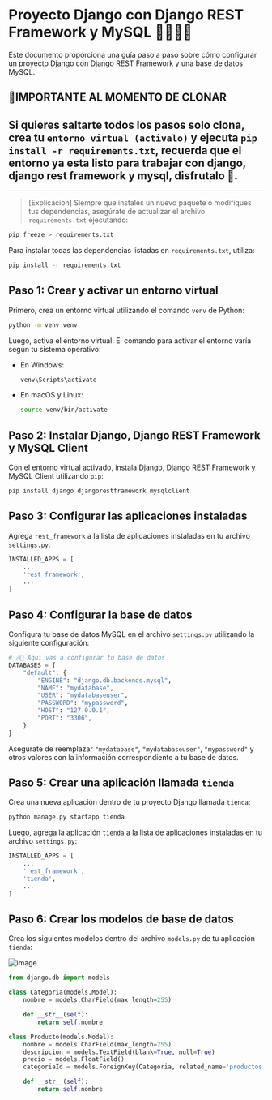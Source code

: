# Proyecto Django con Django REST Framework y MySQL 🐱‍👤🦾🐍

Este documento proporciona una guía paso a paso sobre cómo configurar un proyecto Django con Django REST Framework y una base de datos MySQL.

## 👏IMPORTANTE AL MOMENTO DE CLONAR

Si quieres saltarte todos los pasos solo clona, crea tu `entorno virtual (activalo)` y ejecuta `pip install -r requirements.txt`, recuerda que el entorno ya esta listo para trabajar con django, django rest framework y mysql, disfrutalo 🦾.
-
----
> [Explicacion] Siempre que instales un nuevo paquete o modifiques tus dependencias, asegúrate de actualizar el archivo `requirements.txt` ejecutando:

```sh
pip freeze > requirements.txt
```

Para instalar todas las dependencias listadas en `requirements.txt`, utiliza:

```sh
pip install -r requirements.txt
```

## Paso 1: Crear y activar un entorno virtual

Primero, crea un entorno virtual utilizando el comando `venv` de Python:

```sh
python -m venv venv
```

Luego, activa el entorno virtual. El comando para activar el entorno varía según tu sistema operativo:

- En Windows:

  ```sh
  venv\Scripts\activate
  ```

- En macOS y Linux:

  ```sh
  source venv/bin/activate
  ```

## Paso 2: Instalar Django, Django REST Framework y MySQL Client

Con el entorno virtual activado, instala Django, Django REST Framework y MySQL Client utilizando `pip`:

```sh
pip install django djangorestframework mysqlclient
```

## Paso 3: Configurar las aplicaciones instaladas

Agrega `rest_framework` a la lista de aplicaciones instaladas en tu archivo `settings.py`:

```python
INSTALLED_APPS = [
    ...
    'rest_framework',
    ...
]
```

## Paso 4: Configurar la base de datos

Configura tu base de datos MySQL en el archivo `settings.py` utilizando la siguiente configuración:

```python
# 🔥🦾 Aqui vas a configurar tu base de datos
DATABASES = {
    "default": {
        "ENGINE": "django.db.backends.mysql",
        "NAME": "mydatabase",
        "USER": "mydatabaseuser",
        "PASSWORD": "mypassword",
        "HOST": "127.0.0.1",
        "PORT": "3306",
    }
}
```

Asegúrate de reemplazar `"mydatabase"`, `"mydatabaseuser"`, `"mypassword"` y otros valores con la información correspondiente a tu base de datos.

## Paso 5: Crear una aplicación llamada `tienda`

Crea una nueva aplicación dentro de tu proyecto Django llamada `tienda`:

```sh
python manage.py startapp tienda
```

Luego, agrega la aplicación `tienda` a la lista de aplicaciones instaladas en tu archivo `settings.py`:

```python
INSTALLED_APPS = [
    ...
    'rest_framework',
    'tienda',
    ...
]
```

## Paso 6: Crear los modelos de base de datos

Crea los siguientes modelos dentro del archivo `models.py` de tu aplicación `tienda`:

![image](https://github.com/user-attachments/assets/02fed100-159b-4e0c-86b3-757d53460155)

```python
from django.db import models

class Categoria(models.Model):
    nombre = models.CharField(max_length=255)

    def __str__(self):
        return self.nombre

class Producto(models.Model):
    nombre = models.CharField(max_length=255)
    descripcion = models.TextField(blank=True, null=True)
    precio = models.FloatField()
    categoriaId = models.ForeignKey(Categoria, related_name='productos', on_delete=models.CASCADE)

    def __str__(self):
        return self.nombre
```

